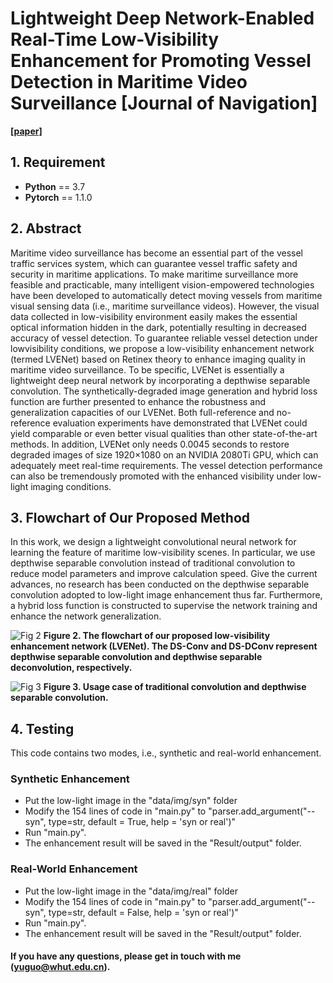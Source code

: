 # Lightweight Deep Network-Enabled Real-Time Low-Visibility Enhancement for Promoting Vessel Detection in Maritime Video Surveillance [Journal of Navigation]

[**[paper]**](https://www.researchgate.net/profile/Wen-Liu-41/publication/354542130_Lightweight_Deep_Network-Enabled_Real-Time_Low-Visibility_Enhancement_for_Promoting_Vessel_Detection_in_Maritime_Video_Surveillance/links/613ea85c01846e45ef44faff/Lightweight-Deep-Network-Enabled-Real-Time-Low-Visibility-Enhancement-for-Promoting-Vessel-Detection-in-Maritime-Video-Surveillance.pdf)

## 1. Requirement ##
* __Python__ == 3.7
* __Pytorch__ == 1.1.0

## 2. Abstract

Maritime video surveillance has become an essential part of the vessel traffic services system, which can guarantee vessel traffic safety and security in maritime applications. To make maritime surveillance more feasible and practicable, many intelligent vision-empowered technologies have been developed to automatically detect moving vessels from maritime visual sensing data (i.e., maritime surveillance videos). However, the visual data collected in low-visibility environment easily makes the essential optical information hidden in the dark, potentially resulting in decreased accuracy of vessel detection. To guarantee reliable vessel detection under lowvisibility conditions, we propose a low-visibility enhancement network (termed LVENet) based on Retinex theory to enhance imaging quality in maritime video surveillance. To be specific, LVENet is essentially a lightweight deep neural network by incorporating a depthwise separable convolution. The synthetically-degraded image generation and hybrid loss function are further presented to enhance the robustness and generalization capacities of our LVENet. Both full-reference and no-reference evaluation experiments have demonstrated that LVENet could yield comparable or even better visual qualities than other state-of-the-art methods. In addition, LVENet only needs 0.0045 seconds to restore degraded images of size 1920×1080 on an NVIDIA 2080Ti GPU, which can adequately meet real-time requirements. The vessel detection performance can also be tremendously promoted with the enhanced visibility under low-light imaging conditions.

## 3. Flowchart of Our Proposed Method

In this work, we design a lightweight convolutional neural network for learning the feature of maritime low-visibility scenes. In particular, we use depthwise separable convolution instead of traditional convolution to reduce model parameters and improve calculation speed. Give the current advances, no research has been conducted on the depthwise separable convolution adopted to low-light image enhancement thus far. Furthermore, a hybrid loss function is constructed to supervise the network training and enhance the network generalization. 

![Fig  2](https://user-images.githubusercontent.com/48637474/135222864-510ad3cb-2138-4182-bf67-84861d084e52.png)
**Figure 2. The flowchart of our proposed low-visibility enhancement network (LVENet). The DS-Conv and DS-DConv represent depthwise separable convolution and depthwise separable deconvolution, respectively.**

![Fig  3](https://user-images.githubusercontent.com/48637474/135223081-ce2cbf0b-8be1-46b1-8922-c1a9b37fbbb1.png)
**Figure 3. Usage case of traditional convolution and depthwise separable convolution.**

## 4. Testing
This code contains two modes, i.e., synthetic and real-world enhancement.
### Synthetic Enhancement
* Put the low-light image in the "data/img/syn" folder
* Modify the 154 lines of code in "main.py" to "parser.add_argument("--syn", type=str, default = True, help = 'syn or real')"
* Run "main.py". 
* The enhancement result will be saved in the "Result/output" folder.

### Real-World Enhancement
* Put the low-light image in the "data/img/real" folder
* Modify the 154 lines of code in "main.py" to "parser.add_argument("--syn", type=str, default = False, help = 'syn or real')"
* Run "main.py". 
* The enhancement result will be saved in the "Result/output" folder.

#### If you have any questions, please get in touch with me (yuguo@whut.edu.cn).
